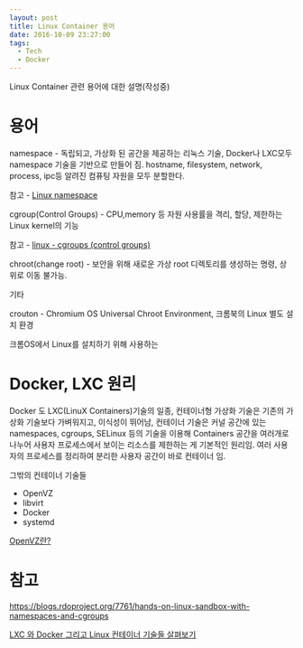 ```yaml
---
layout: post
title: Linux Container 용어
date: 2016-10-09 23:27:00
tags:
  - Tech
  - Docker
---
```


Linux Container 관련 용어에 대한 설명(작성중)


# 용어

namespace - 독립되고, 가상화 된 공간을 제공하는 리눅스 기술, Docker나 LXC모두 namespace 기술을 기반으로 만들어 짐. hostname, filesystem, network, process, ipc등 알려진 컴퓨팅 자원을 모두 분할한다.

참고 - [Linux namespace](http://bluese05.tistory.com/11)

cgroup(Control Groups) - CPU,memory 등 자원 사용률을 격리, 할당, 제한하는 Linux kernel의 기능

참고 - [linux - cgroups (control groups)](http://linuxism.tistory.com/1601)

chroot(change root) - 보안을 위해 새로운 가상 root 디렉토리를 생성하는 명령, 상위로 이동 불가능.

기타

crouton - Chromium OS Universal Chroot Environment, 크롬북의 Linux 별도 설치 환경

크롬OS에서 Linux를 설치하기 위해 사용하는

# Docker, LXC 원리

Docker 도 LXC(LinuX Containers)기술의 일종, 컨테이너형 가상화 기술은 기존의 가상화 기술보다 가벼워지고, 이식성이 뛰어남, 컨테이너 기술은 커널 공간에 있는 namespaces, cgroups, SELinux 등의 기술을 이용해 Containers 공간을 여러개로 나누어 사용자 프로세스에서 보이는 리소스를 제한하는 게 기본적인 원리임. 여러 사용자의 프로세스를 정리하여 분리한 사용자 공간이 바로 컨테이너 임.

그밖의 컨테이너 기술들

- OpenVZ
- libvirt
- Docker
- systemd

[OpenVZ란?](https://ko.wikipedia.org/wiki/OpenVZ)

# 참고

https://blogs.rdoproject.org/7761/hands-on-linux-sandbox-with-namespaces-and-cgroups

[LXC 와 Docker 그리고 Linux 컨테이너 기술들 살펴보기](http://opennaru.tistory.com/105)
